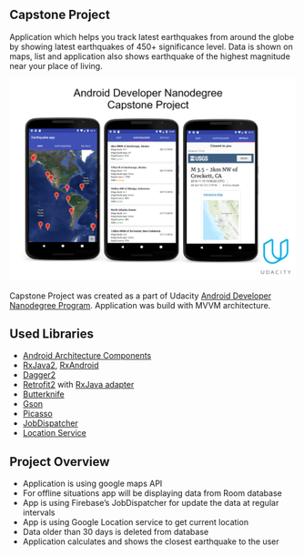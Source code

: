 ## Capstone Project
Application which helps you track latest earthquakes from around the globe by showing latest earthquakes of 450+ significance level. Data is shown on maps, list and application also shows earthquake of the highest magnitude near your place of living.

![](images/final.png)

Capstone Project was created as a part of Udacity [Android Developer Nanodegree Program](https://eu.udacity.com/course/android-developer-nanodegree-by-google--nd801). Application was build with MVVM architecture.

## Used Libraries
- [Android Architecture Components](https://developer.android.com/topic/libraries/architecture/)
- [RxJava2](https://github.com/ReactiveX/RxJava), [RxAndroid](https://github.com/ReactiveX/RxAndroid)
- [Dagger2](https://github.com/google/dagger)
- [Retrofit2](https://github.com/square/retrofit) with [RxJava adapter](https://github.com/square/retrofit/tree/master/retrofit-adapters/rxjava2)
- [Butterknife](https://github.com/JakeWharton/butterknife)
- [Gson](https://github.com/google/gson)
- [Picasso](http://square.github.io/picasso/)
- [JobDispatcher](https://github.com/firebase/firebase-jobdispatcher-android)
- [Location Service](https://developers.google.com/android/guides/releases)

## Project Overview
- Application is using google maps API
- For offline situations app will be displaying data from Room database
- App is using Firebase’s JobDispatcher for update the data at regular intervals
- App is using Google Location service to get current location
- Data older than 30 days is deleted from database
- Application calculates and shows the closest earthquake to the user 

